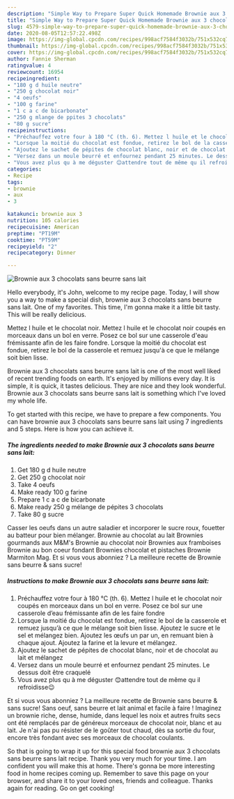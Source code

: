 ```yaml
---
description: "Simple Way to Prepare Super Quick Homemade Brownie aux 3 chocolats sans beurre sans lait"
title: "Simple Way to Prepare Super Quick Homemade Brownie aux 3 chocolats sans beurre sans lait"
slug: 4579-simple-way-to-prepare-super-quick-homemade-brownie-aux-3-chocolats-sans-beurre-sans-lait
date: 2020-08-05T12:57:22.498Z
image: https://img-global.cpcdn.com/recipes/998acf7584f3032b/751x532cq70/brownie-aux-3-chocolats-sans-beurre-sans-lait-photo-principale-de-la-recette.jpg
thumbnail: https://img-global.cpcdn.com/recipes/998acf7584f3032b/751x532cq70/brownie-aux-3-chocolats-sans-beurre-sans-lait-photo-principale-de-la-recette.jpg
cover: https://img-global.cpcdn.com/recipes/998acf7584f3032b/751x532cq70/brownie-aux-3-chocolats-sans-beurre-sans-lait-photo-principale-de-la-recette.jpg
author: Fannie Sherman
ratingvalue: 4
reviewcount: 16954
recipeingredient:
- "180 g d huile neutre"
- "250 g chocolat noir"
- "4 oeufs"
- "100 g farine"
- "1 c a c de bicarbonate"
- "250 g mlange de ppites 3 chocolats"
- "80 g sucre"
recipeinstructions:
- "Préchauffez votre four à 180 °C (th. 6). Mettez l huile et le chocolat noir coupés en morceaux dans un bol en verre. Posez ce bol sur une casserole d’eau frémissante afin de les faire fondre"
- "Lorsque la moitié du chocolat est fondue, retirez le bol de la casserole et remuez jusqu’à ce que le mélange soit bien lisse. Ajoutez le sucre et le sel et mélangez bien. Ajoutez les œufs un par un, en remuant bien à chaque ajout. Ajoutez la farine et la levure et mélangez."
- "Ajoutez le sachet de pépites de chocolat blanc, noir et de chocolat au lait et mélangez"
- "Versez dans un moule beurré et enfournez pendant 25 minutes. Le dessus doit être craquelé"
- "Vous avez plus qu à me déguster 😊attendre tout de même qu il refroidisse😉"
categories:
- Recipe
tags:
- brownie
- aux
- 3

katakunci: brownie aux 3 
nutrition: 105 calories
recipecuisine: American
preptime: "PT19M"
cooktime: "PT59M"
recipeyield: "2"
recipecategory: Dinner

---
```



![Brownie aux 3 chocolats sans beurre sans lait](https://img-global.cpcdn.com/recipes/998acf7584f3032b/751x532cq70/brownie-aux-3-chocolats-sans-beurre-sans-lait-photo-principale-de-la-recette.jpg)

Hello everybody, it's John, welcome to my recipe page. Today, I will show you a way to make a special dish, brownie aux 3 chocolats sans beurre sans lait. One of my favorites. This time, I'm gonna make it a little bit tasty. This will be really delicious.

Mettez l huile et le chocolat noir. Mettez l huile et le chocolat noir coupés en morceaux dans un bol en verre. Posez ce bol sur une casserole d&#39;eau frémissante afin de les faire fondre. Lorsque la moitié du chocolat est fondue, retirez le bol de la casserole et remuez jusqu&#39;à ce que le mélange soit bien lisse.

Brownie aux 3 chocolats sans beurre sans lait is one of the most well liked of recent trending foods on earth. It's enjoyed by millions every day. It is simple, it is quick, it tastes delicious. They are nice and they look wonderful. Brownie aux 3 chocolats sans beurre sans lait is something which I've loved my whole life.


To get started with this recipe, we have to prepare a few components. You can have brownie aux 3 chocolats sans beurre sans lait using 7 ingredients and 5 steps. Here is how you can achieve it.

<!--inarticleads1-->

##### The ingredients needed to make Brownie aux 3 chocolats sans beurre sans lait:

1. Get 180 g d huile neutre
1. Get 250 g chocolat noir
1. Take 4 oeufs
1. Make ready 100 g farine
1. Prepare 1 c a c de bicarbonate
1. Make ready 250 g mélange de pépites 3 chocolats
1. Take 80 g sucre


Casser les oeufs dans un autre saladier et incorporer le sucre roux, fouetter au batteur pour bien mélanger. Brownie au chocolat au lait Brownies gourmands aux M&amp;M&#39;s Brownie au chocolat noir Brownies aux framboises Brownie au bon coeur fondant Brownies chocolat et pistaches Brownie Marmiton Mag. Et si vous vous abonniez ? La meilleure recette de Brownie sans beurre &amp; sans sucre! 

<!--inarticleads2-->

##### Instructions to make Brownie aux 3 chocolats sans beurre sans lait:

1. Préchauffez votre four à 180 °C (th. 6). Mettez l huile et le chocolat noir coupés en morceaux dans un bol en verre. Posez ce bol sur une casserole d’eau frémissante afin de les faire fondre
1. Lorsque la moitié du chocolat est fondue, retirez le bol de la casserole et remuez jusqu’à ce que le mélange soit bien lisse. Ajoutez le sucre et le sel et mélangez bien. Ajoutez les œufs un par un, en remuant bien à chaque ajout. Ajoutez la farine et la levure et mélangez.
1. Ajoutez le sachet de pépites de chocolat blanc, noir et de chocolat au lait et mélangez
1. Versez dans un moule beurré et enfournez pendant 25 minutes. Le dessus doit être craquelé
1. Vous avez plus qu à me déguster 😊attendre tout de même qu il refroidisse😉


Et si vous vous abonniez ? La meilleure recette de Brownie sans beurre &amp; sans sucre! Sans oeuf, sans beurre et lait animal et facile à faire ! Imaginez un brownie riche, dense, humide, dans lequel les noix et autres fruits secs ont été remplacés par de généreux morceaux de chocolat noir, blanc et au lait. Je n&#39;ai pas pu résister de le goûter tout chaud, dès sa sortie du four, encore très fondant avec ses morceaux de chocolat coulants. 

So that is going to wrap it up for this special food brownie aux 3 chocolats sans beurre sans lait recipe. Thank you very much for your time. I am confident you will make this at home. There's gonna be more interesting food in home recipes coming up. Remember to save this page on your browser, and share it to your loved ones, friends and colleague. Thanks again for reading. Go on get cooking!
